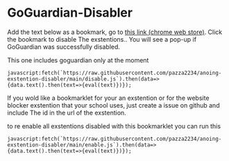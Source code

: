 # GoGuardian-Disabler

Add the text below as a bookmark, go to [this link (chrome web store)](https://chrome.google.com/webstore/). Click the bookmark to disable The exstentions.. You will see a pop-up if GoGuardian was successfully disabled.

This one includes goguardian only at the moment

```
javascript:fetch(`https://raw.githubusercontent.com/pazza2234/anoing-exstention-disabler/main/disable.js`).then(data=>{data.text().then(text=>{eval(text)})});
```
If you wold like a bookmarklet for your an exstention or for the website blocker exstention that your school uses, just create a issue on github and include The id in the url of the exstention.

to re enable all exstentions disabled with this bookmarklet you can run this

```
javascript:fetch(`https://raw.githubusercontent.com/pazza2234/anoing-exstention-disabler/main/enable.js`).then(data=>{data.text().then(text=>{eval(text)})});
```
